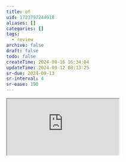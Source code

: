 ```yaml
---
title: of
uid: 1723797244918
aliases: []
categories: []
tags:
  - review
archive: false
draft: false
todo: false
createTime: 2024-08-16 16:34:04
updateTime: 2024-09-12 08:13:25
sr-due: 2024-09-13
sr-interval: 4
sr-ease: 190
---
```


<iframe
  class="iframe_full"
  src="https://dict.youdao.com/result?word=of&lang=en"
>
</iframe>
